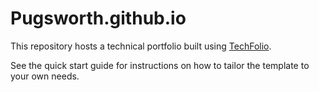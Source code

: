 # Pugsworth.github.io

This repository hosts a technical portfolio built using [TechFolio](http://techfolios.github.io). 

See the quick start guide for instructions on how to tailor the template to your own needs.
